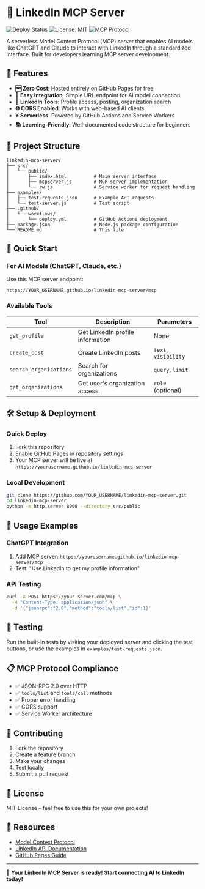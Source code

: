 # 🔗 LinkedIn MCP Server

[![Deploy Status](https://github.com/YOUR_USERNAME/linkedin-mcp-server/workflows/Deploy%20LinkedIn%20MCP%20Server/badge.svg)](https://github.com/YOUR_USERNAME/linkedin-mcp-server/actions)
[![License: MIT](https://img.shields.io/badge/License-MIT-yellow.svg)](https://opensource.org/licenses/MIT)
[![MCP Protocol](https://img.shields.io/badge/MCP-1.0-blue.svg)](https://modelcontextprotocol.io/)

A serverless Model Context Protocol (MCP) server that enables AI models like ChatGPT and Claude to interact with LinkedIn through a standardized interface. Built for developers learning MCP server development.

## 🌟 Features

- **🆓 Zero Cost**: Hosted entirely on GitHub Pages for free
- **🚀 Easy Integration**: Simple URL endpoint for AI model connection  
- **🔧 LinkedIn Tools**: Profile access, posting, organization search
- **🌐 CORS Enabled**: Works with web-based AI clients
- **⚡ Serverless**: Powered by GitHub Actions and Service Workers
- **📚 Learning-Friendly**: Well-documented code structure for beginners

## 📁 Project Structure

```
linkedin-mcp-server/
├── src/
│   └── public/
│       ├── index.html          # Main server interface
│       ├── mcpServer.js        # MCP server implementation  
│       └── sw.js               # Service worker for request handling
├── examples/
│   ├── test-requests.json      # Example API requests
│   └── test-server.js          # Test script
├── .github/
│   └── workflows/
│       └── deploy.yml          # GitHub Actions deployment
├── package.json                # Node.js package configuration
└── README.md                   # This file
```

## 🚀 Quick Start

### For AI Models (ChatGPT, Claude, etc.)

Use this MCP server endpoint:
```
https://YOUR_USERNAME.github.io/linkedin-mcp-server/mcp
```

### Available Tools

| Tool | Description | Parameters |
|------|-------------|------------|
| `get_profile` | Get LinkedIn profile information | None |
| `create_post` | Create LinkedIn posts | `text`, `visibility` |
| `search_organizations` | Search for organizations | `query`, `limit` |
| `get_organizations` | Get user's organization access | `role` (optional) |

## 🛠️ Setup & Deployment

### Quick Deploy
1. Fork this repository
2. Enable GitHub Pages in repository settings  
3. Your MCP server will be live at `https://yourusername.github.io/linkedin-mcp-server`

### Local Development
```bash
git clone https://github.com/YOUR_USERNAME/linkedin-mcp-server.git
cd linkedin-mcp-server
python -m http.server 8000 --directory src/public
```

## 📖 Usage Examples

### ChatGPT Integration
1. Add MCP server: `https://yourusername.github.io/linkedin-mcp-server/mcp`
2. Test: "Use LinkedIn to get my profile information"

### API Testing
```bash
curl -X POST https://your-server.com/mcp \
  -H "Content-Type: application/json" \
  -d '{"jsonrpc":"2.0","method":"tools/list","id":1}'
```

## 🧪 Testing

Run the built-in tests by visiting your deployed server and clicking the test buttons, or use the examples in `examples/test-requests.json`.

## 📋 MCP Protocol Compliance

- ✅ JSON-RPC 2.0 over HTTP
- ✅ `tools/list` and `tools/call` methods
- ✅ Proper error handling
- ✅ CORS support
- ✅ Service Worker architecture

## 🤝 Contributing

1. Fork the repository
2. Create a feature branch
3. Make your changes  
4. Test locally
5. Submit a pull request

## 📄 License

MIT License - feel free to use this for your own projects!

## 🔗 Resources

- [Model Context Protocol](https://modelcontextprotocol.io/)
- [LinkedIn API Documentation](https://docs.microsoft.com/linkedin/)
- [GitHub Pages Guide](https://pages.github.com/)

---

**🎉 Your LinkedIn MCP Server is ready! Start connecting AI to LinkedIn today!**